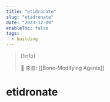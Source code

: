 ```yaml
---
title: "etidronate"
slug: "etidronate"
date: "2023-12-09"
enableToc: false
tags:
  - building
---
```


> [!info]
>
> 🌱 來自: [[Bone-Modifying Agents]]

# etidronate


